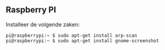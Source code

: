 ## Raspberry PI

Installeer de volgende zaken:

```
pi@raspberrypi:~ $ sudo apt-get install arp-scan
pi@raspberrypi:~ $ sudo apt-get install gnome-screenshot
```
